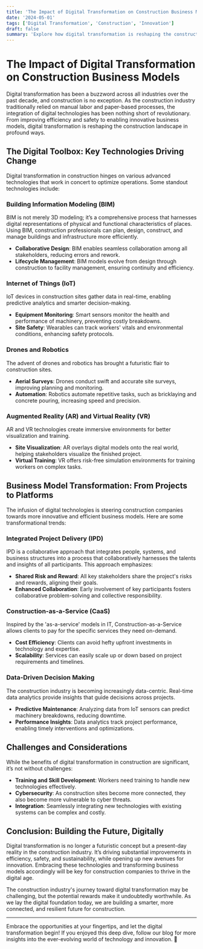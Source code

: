 ```yaml
---
title: 'The Impact of Digital Transformation on Construction Business Models'
date: '2024-05-01'
tags: ['Digital Transformation', 'Construction', 'Innovation']
draft: false
summary: 'Explore how digital transformation is reshaping the construction industry, driving efficiency, and sparking innovation.'
---
```


# The Impact of Digital Transformation on Construction Business Models

Digital transformation has been a buzzword across all industries over the past decade, and construction is no exception. As the construction industry traditionally relied on manual labor and paper-based processes, the integration of digital technologies has been nothing short of revolutionary. From improving efficiency and safety to enabling innovative business models, digital transformation is reshaping the construction landscape in profound ways.

## The Digital Toolbox: Key Technologies Driving Change

Digital transformation in construction hinges on various advanced technologies that work in concert to optimize operations. Some standout technologies include:

### Building Information Modeling (BIM)

BIM is not merely 3D modeling; it’s a comprehensive process that harnesses digital representations of physical and functional characteristics of places. Using BIM, construction professionals can plan, design, construct, and manage buildings and infrastructure more efficiently.

- **Collaborative Design**: BIM enables seamless collaboration among all stakeholders, reducing errors and rework.
- **Lifecycle Management**: BIM models evolve from design through construction to facility management, ensuring continuity and efficiency.

### Internet of Things (IoT)

IoT devices in construction sites gather data in real-time, enabling predictive analytics and smarter decision-making.

- **Equipment Monitoring**: Smart sensors monitor the health and performance of machinery, preventing costly breakdowns.
- **Site Safety**: Wearables can track workers' vitals and environmental conditions, enhancing safety protocols.

### Drones and Robotics

The advent of drones and robotics has brought a futuristic flair to construction sites.

- **Aerial Surveys**: Drones conduct swift and accurate site surveys, improving planning and monitoring.
- **Automation**: Robotics automate repetitive tasks, such as bricklaying and concrete pouring, increasing speed and precision.

### Augmented Reality (AR) and Virtual Reality (VR)

AR and VR technologies create immersive environments for better visualization and training.

- **Site Visualization**: AR overlays digital models onto the real world, helping stakeholders visualize the finished project.
- **Virtual Training**: VR offers risk-free simulation environments for training workers on complex tasks.

## Business Model Transformation: From Projects to Platforms

The infusion of digital technologies is steering construction companies towards more innovative and efficient business models. Here are some transformational trends:

### Integrated Project Delivery (IPD)

IPD is a collaborative approach that integrates people, systems, and business structures into a process that collaboratively harnesses the talents and insights of all participants. This approach emphasizes:

- **Shared Risk and Reward**: All key stakeholders share the project's risks and rewards, aligning their goals.
- **Enhanced Collaboration**: Early involvement of key participants fosters collaborative problem-solving and collective responsibility.

### Construction-as-a-Service (CaaS)

Inspired by the 'as-a-service' models in IT, Construction-as-a-Service allows clients to pay for the specific services they need on-demand.

- **Cost Efficiency**: Clients can avoid hefty upfront investments in technology and expertise.
- **Scalability**: Services can easily scale up or down based on project requirements and timelines.

### Data-Driven Decision Making

The construction industry is becoming increasingly data-centric. Real-time data analytics provide insights that guide decisions across projects.

- **Predictive Maintenance**: Analyzing data from IoT sensors can predict machinery breakdowns, reducing downtime.
- **Performance Insights**: Data analytics track project performance, enabling timely interventions and optimizations.

## Challenges and Considerations

While the benefits of digital transformation in construction are significant, it’s not without challenges:

- **Training and Skill Development**: Workers need training to handle new technologies effectively.
- **Cybersecurity**: As construction sites become more connected, they also become more vulnerable to cyber threats.
- **Integration**: Seamlessly integrating new technologies with existing systems can be complex and costly.

## Conclusion: Building the Future, Digitally

Digital transformation is no longer a futuristic concept but a present-day reality in the construction industry. It’s driving substantial improvements in efficiency, safety, and sustainability, while opening up new avenues for innovation. Embracing these technologies and transforming business models accordingly will be key for construction companies to thrive in the digital age.

The construction industry's journey toward digital transformation may be challenging, but the potential rewards make it undoubtedly worthwhile. As we lay the digital foundation today, we are building a smarter, more connected, and resilient future for construction.

---

Embrace the opportunities at your fingertips, and let the digital transformation begin! If you enjoyed this deep dive, follow our blog for more insights into the ever-evolving world of technology and innovation. 🚀